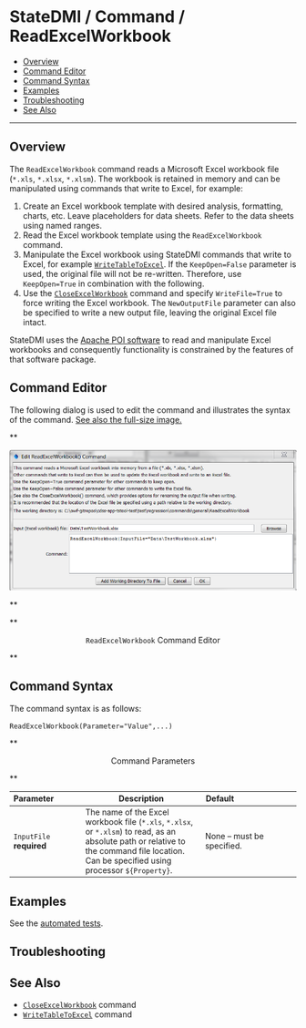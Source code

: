 # StateDMI / Command / ReadExcelWorkbook #

* [Overview](#overview)
* [Command Editor](#command-editor)
* [Command Syntax](#command-syntax)
* [Examples](#examples)
* [Troubleshooting](#troubleshooting)
* [See Also](#see-also)

-------------------------

## Overview ##

The `ReadExcelWorkbook` command reads a Microsoft Excel workbook file (`*.xls`, `*.xlsx`, `*.xlsm`).
The workbook is retained in memory and can be manipulated using commands that write to Excel, for example:

1. Create an Excel workbook template with desired analysis, formatting, charts, etc.
Leave placeholders for data sheets.  Refer to the data sheets using named ranges.
2. Read the Excel workbook template using the `ReadExcelWorkbook` command.
3. Manipulate the Excel workbook using StateDMI commands that write to Excel, for example
[`WriteTableToExcel`](../WriteTableToExcel/WriteTableToExcel).
If the `KeepOpen=False` parameter is used, the original file will not be re-written.
Therefore, use `KeepOpen=True` in combination with the following.
4. Use the [`CloseExcelWorkbook`](../CloseExcelWorkbook/CloseExcelWorkbook) command and specify
`WriteFile=True` to force writing the Excel workbook.
The `NewOutputFile` parameter can also be specified to write a new output file, leaving the original Excel file intact.

StateDMI uses the [Apache POI software](http://poi.apache.org) to read and manipulate
Excel workbooks and consequently functionality is constrained by the features of that software package.

## Command Editor ##

The following dialog is used to edit the command and illustrates the syntax of the command.
<a href="../ReadExcelWorkbook.png">See also the full-size image.</a>

**<p style="text-align: center;">
![ReadExcelWorkbook](ReadExcelWorkbook.png)
</p>**

**<p style="text-align: center;">
`ReadExcelWorkbook` Command Editor
</p>**

## Command Syntax ##

The command syntax is as follows:

```text
ReadExcelWorkbook(Parameter="Value",...)
```
**<p style="text-align: center;">
Command Parameters
</p>**

|**Parameter**&nbsp;&nbsp;&nbsp;&nbsp;&nbsp;&nbsp;&nbsp;&nbsp;&nbsp;&nbsp;&nbsp;|**Description**|**Default**&nbsp;&nbsp;&nbsp;&nbsp;&nbsp;&nbsp;&nbsp;&nbsp;&nbsp;&nbsp;&nbsp;&nbsp;&nbsp;&nbsp;&nbsp;&nbsp;&nbsp;&nbsp;&nbsp;&nbsp;&nbsp;&nbsp;&nbsp;&nbsp;&nbsp;&nbsp;&nbsp;|
|--------------|-----------------|-----------------|
|`InputFile`<br>**required**|The name of the Excel workbook file (`*.xls`, `*.xlsx`, or `*.xlsm`) to read, as an absolute path or relative to the command file location.  Can be specified using processor `${Property}`.|None – must be specified.|

## Examples ##

See the [automated tests](https://github.com/OpenCDSS/cdss-app-statedmi-test/tree/master/test/regression/commands/ReadExcelWorkbook).

## Troubleshooting ##

## See Also ##

* [`CloseExcelWorkbook`](../CloseExcelWorkbook/CloseExcelWorkbook) command
* [`WriteTableToExcel`](../WriteTableToExcel/WriteTableToExcel) command
